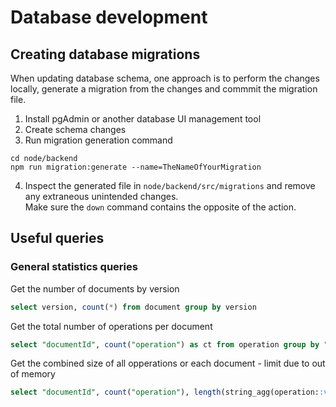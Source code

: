 # Database development

## Creating database migrations

When updating database schema, one approach is to perform the changes locally, generate a migration from the changes and commmit the migration file.

1. Install pgAdmin or another database UI management tool
2. Create schema changes
3. Run migration generation command
```
cd node/backend
npm run migration:generate --name=TheNameOfYourMigration
```
4. Inspect the generated file in `node/backend/src/migrations` and remove any extraneous unintended changes.  
   Make sure the `down` command contains the opposite of the action.

## Useful queries

### General statistics queries

Get the number of documents by version
```sql
select version, count(*) from document group by version 
```

Get the total number of operations per document
```sql
select "documentId", count("operation") as ct from operation group by "documentId" order by ct desc
```

Get the combined size of all opperations or each document - limit due to out of memory

```sql
select "documentId", count("operation"), length(string_agg(operation::varchar, ',')) from operation group by "documentId" limit 1000
```


